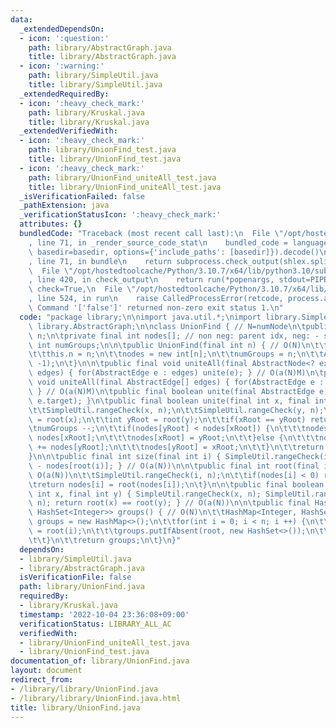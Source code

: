 ```yaml
---
data:
  _extendedDependsOn:
  - icon: ':question:'
    path: library/AbstractGraph.java
    title: library/AbstractGraph.java
  - icon: ':warning:'
    path: library/SimpleUtil.java
    title: library/SimpleUtil.java
  _extendedRequiredBy:
  - icon: ':heavy_check_mark:'
    path: library/Kruskal.java
    title: library/Kruskal.java
  _extendedVerifiedWith:
  - icon: ':heavy_check_mark:'
    path: library/UnionFind_test.java
    title: library/UnionFind_test.java
  - icon: ':heavy_check_mark:'
    path: library/UnionFind_uniteAll_test.java
    title: library/UnionFind_uniteAll_test.java
  _isVerificationFailed: false
  _pathExtension: java
  _verificationStatusIcon: ':heavy_check_mark:'
  attributes: {}
  bundledCode: "Traceback (most recent call last):\n  File \"/opt/hostedtoolcache/Python/3.10.7/x64/lib/python3.10/site-packages/onlinejudge_verify/documentation/build.py\"\
    , line 71, in _render_source_code_stat\n    bundled_code = language.bundle(stat.path,\
    \ basedir=basedir, options={'include_paths': [basedir]}).decode()\n  File \"/opt/hostedtoolcache/Python/3.10.7/x64/lib/python3.10/site-packages/onlinejudge_verify/languages/user_defined.py\"\
    , line 71, in bundle\n    return subprocess.check_output(shlex.split(command))\n\
    \  File \"/opt/hostedtoolcache/Python/3.10.7/x64/lib/python3.10/subprocess.py\"\
    , line 420, in check_output\n    return run(*popenargs, stdout=PIPE, timeout=timeout,\
    \ check=True,\n  File \"/opt/hostedtoolcache/Python/3.10.7/x64/lib/python3.10/subprocess.py\"\
    , line 524, in run\n    raise CalledProcessError(retcode, process.args,\nsubprocess.CalledProcessError:\
    \ Command '['false']' returned non-zero exit status 1.\n"
  code: "package library;\n\nimport java.util.*;\nimport library.SimpleUtil;\nimport\
    \ library.AbstractGraph;\n\nclass UnionFind { // N=numNode\n\tpublic final int\
    \ n;\n\tprivate final int nodes[]; // non neg: parent idx, neg: - size\n\tpublic\
    \ int numGroups;\n\n\tpublic UnionFind(final int n) { // O(N)\n\t\tSimpleUtil.nonNegativeCheck(n);\n\
    \t\tthis.n = n;\n\t\tnodes = new int[n];\n\t\tnumGroups = n;\n\t\tArrays.fill(nodes,\
    \ -1);\n\t}\n\n\tpublic final void uniteAll(final AbstractNode<? extends AbstractEdge>\
    \ edges) { for(AbstractEdge e : edges) unite(e); } // O(a(N)M)\n\tpublic final\
    \ void uniteAll(final AbstractEdge[] edges) { for(AbstractEdge e : edges) unite(e);\
    \ } // O(a(N)M)\n\tpublic final boolean unite(final AbstractEdge e) { return unite(e.source,\
    \ e.target); }\n\tpublic final boolean unite(final int x, final int y) { // O(a(N))\n\
    \t\tSimpleUtil.rangeCheck(x, n);\n\t\tSimpleUtil.rangeCheck(y, n);\n\t\tint xRoot\
    \ = root(x);\n\t\tint yRoot = root(y);\n\t\tif(xRoot == yRoot) return true;\n\t\
    \tnumGroups --;\n\t\tif(nodes[yRoot] < nodes[xRoot]) {\n\t\t\tnodes[yRoot] +=\
    \ nodes[xRoot];\n\t\t\tnodes[xRoot] = yRoot;\n\t\t}else {\n\t\t\tnodes[xRoot]\
    \ += nodes[yRoot];\n\t\t\tnodes[yRoot] = xRoot;\n\t\t}\n\t\treturn false;\n\t\
    }\n\n\tpublic final int size(final int i) { SimpleUtil.rangeCheck(i, n); return\
    \ - nodes[root(i)]; } // O(a(N))\n\n\tpublic final int root(final int i) { //\
    \ O(a(N))\n\t\tSimpleUtil.rangeCheck(i, n);\n\t\tif(nodes[i] < 0) return i;\n\t\
    \treturn nodes[i] = root(nodes[i]);\n\t}\n\n\tpublic final boolean same(final\
    \ int x, final int y) { SimpleUtil.rangeCheck(x, n); SimpleUtil.rangeCheck(y,\
    \ n); return root(x) == root(y); } // O(a(N))\n\n\tpublic final HashMap<Integer,\
    \ HashSet<Integer>> groups() { // O(N)\n\t\tHashMap<Integer, HashSet<Integer>>\
    \ groups = new HashMap<>();\n\t\tfor(int i = 0; i < n; i ++) {\n\t\t\tint root\
    \ = root(i);\n\t\t\tgroups.putIfAbsent(root, new HashSet<>());\n\t\t\tgroups.get(root).add(i);\n\
    \t\t}\n\t\treturn groups;\n\t}\n}"
  dependsOn:
  - library/SimpleUtil.java
  - library/AbstractGraph.java
  isVerificationFile: false
  path: library/UnionFind.java
  requiredBy:
  - library/Kruskal.java
  timestamp: '2022-10-04 23:36:08+09:00'
  verificationStatus: LIBRARY_ALL_AC
  verifiedWith:
  - library/UnionFind_uniteAll_test.java
  - library/UnionFind_test.java
documentation_of: library/UnionFind.java
layout: document
redirect_from:
- /library/library/UnionFind.java
- /library/library/UnionFind.java.html
title: library/UnionFind.java
---
```


